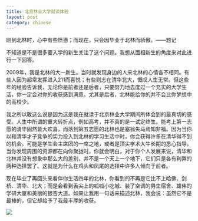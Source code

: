 ```yaml
---
title: 北京林业大学就读体验
layout: post
category: chinese
---
```

刚到北林时，心中有些愤懑；而现在，只会因毕业于北林而骄傲。——题记

不知道是不是很多要入学的新生关注了这个问题。我想从面相新生的角度来对此进行一下回答。

2009年，我是北林的大一新生。当时就发现身边的人来北林的心情各不相同。有些人因为超常发挥进入211而喜悦；有些则志在清华北大，慨叹人生无常。但这些年的经验告诉我，无论你是前者还是后者，只要努力地去度过一个充实的大学生活，你一定会对你的收获感到满意。尤其是后者，北林能给你的并不会比你梦想中的高校少。

我之所以敢这么说是因为这是我在就读于北京林业大学期间所体会到的最真切的感受。人生中所谓的重大转折点，例如高考，并不真的是一试定终生。能考上第一志愿的清华固然皆大欢喜，而落到第五志愿的北林也是塞翁失马焉知非福。因为当你以和清华才子竞争的实力投入到北林的学习生活中时，你会获得许多在清华得不到的机会。可能是学生会主席团的一席之地，或者是顶尖学术大牛长期的悉心指导。当你发现周围的资源都在向你聚拢时，你就会明白，对于你个人发展来说，清华和北林并没有想象中那么大的差别，并不是一个天上一个地下，它们只是各有利弊的两种选择罢了。这就是为什么在鸡头和凤尾的选择中许多人倾向于前者。

现在毕业了再回头来看伴你生活四年的北林，你看到的不再是它比不上哈佛、剑桥、清华、北大；而是会看到舌尖上的呱呱小吃城、装了空调的男生宿舍、雄伟的学研大厦和美丽的银杏大道。如果让我用一句话来描述北林，我会说：虽然它不是最棒的，但它却给予了我最丰厚的收获。

<div class="row">
<div class="col-lg-12">
      <div class="thumbnail">
          <img src="{{site.img}}/study-at-bjfu.jpg">
      </div>
</div>
</div>

